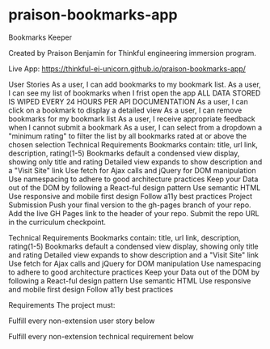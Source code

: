 # praison-bookmarks-app

Bookmarks Keeper

Created by Praison Benjamin for Thinkful engineering immersion program.

Live App: https://thinkful-ei-unicorn.github.io/praison-bookmarks-app/

User Stories
As a user, I can add bookmarks to my bookmark list.
As a user, I can see my list of bookmarks when I frist open the app
ALL DATA STORED IS WIPED EVERY 24 HOURS PER API DOCUMENTATION
As a user, I can click on a bookmark to display a detailed view
As a user, I can remove bookmarks for my bookmark list
As a user, I receive appropriate feedback when I cannot submit a bookmark
As a user, I can select from a dropdown a "minimum rating" to filter the list by all bookmarks rated at or above the chosen selection
Technical Requirements
Bookmarks contain: title, url link, description, rating(1-5)
Bookmarks default a condensed view display, showing only title and rating
Detailed view expands to show description and a "Visit Site" link
Use fetch for Ajax calls and jQuery for DOM manipulation
Use namespacing to adhere to good architecture practices
Keep your Data out of the DOM by following a React-ful design pattern
Use semantic HTML
Use responsive and mobile first design
Follow a11y best practices
Project Submission
Push your final version to the gh-pages branch of your repo.
Add the live GH Pages link to the header of your repo.
Submit the repo URL in the curriculum checkpoint.

Technical Requirements
Bookmarks contain: title, url link, description, rating(1-5)
Bookmarks default a condensed view display, showing only title and rating
Detailed view expands to show description and a "Visit Site" link
Use fetch for Ajax calls and jQuery for DOM manipulation
Use namespacing to adhere to good architecture practices
Keep your Data out of the DOM by following a React-ful design pattern
Use semantic HTML
Use responsive and mobile first design
Follow a11y best practices

Requirements
The project must:

Fulfill every non-extension user story below

Fulfill every non-extension technical requirement below

